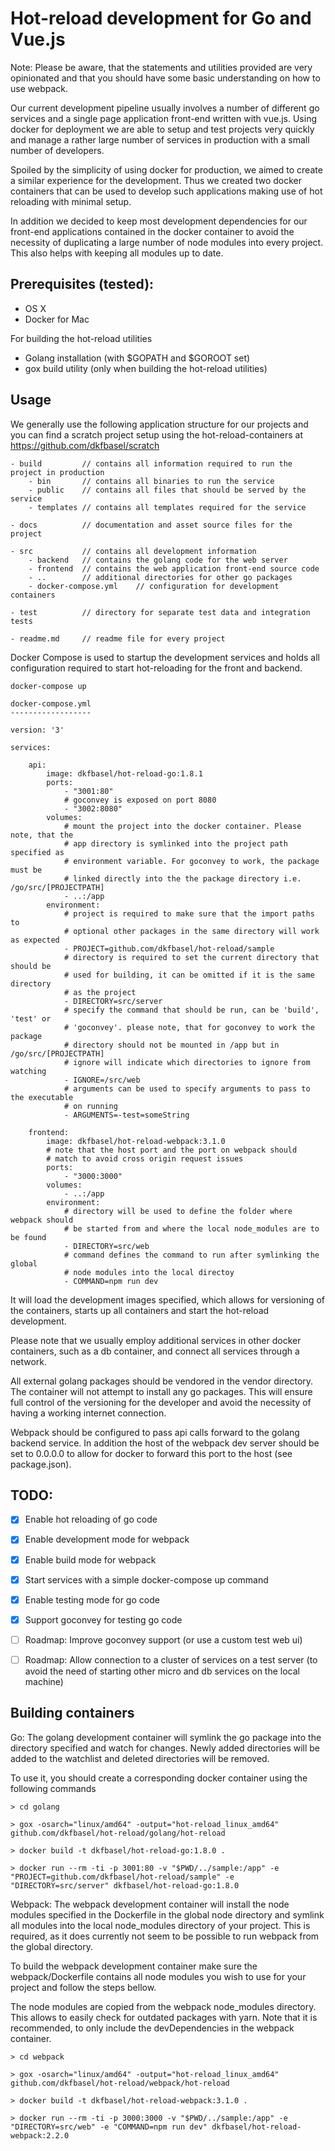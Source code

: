 Hot-reload development for Go and Vue.js
========================================

Note: Please be aware, that the statements and utilities provided are very
opinionated and that you should have some basic understanding on how to use webpack.

Our current development pipeline usually involves a number of different go services
and a single page application front-end written with vue.js. Using docker for
deployment we are able to setup and test projects very quickly and manage a rather large number of services in production with a small number of developers.

Spoiled by the simplicity of using docker for production, we aimed to create a
similar experience for the development. Thus we created two docker containers that can be used to develop such applications making use of hot reloading with minimal setup.

In addition we decided to keep most development dependencies for our front-end
applications contained in the docker container to avoid the necessity of duplicating
a large number of node modules into every project. This also helps with keeping
all modules up to date.


Prerequisites (tested):
-----------------------
- OS X
- Docker for Mac

For building the hot-reload utilities
- Golang installation (with $GOPATH and $GOROOT set)
- gox build utility (only when building the hot-reload utilities)


Usage
-----------------
We generally use the following application structure for our projects and you can
find a scratch project setup using the hot-reload-containers at
https://github.com/dkfbasel/scratch

```
- build         // contains all information required to run the project in production
    - bin       // contains all binaries to run the service
    - public    // contains all files that should be served by the service
    - templates // contains all templates required for the service

- docs          // documentation and asset source files for the project

- src           // contains all development information
    - backend   // contains the golang code for the web server
    - frontend  // contains the web application front-end source code
    - ..        // additional directories for other go packages
    - docker-compose.yml    // configuration for development containers

- test          // directory for separate test data and integration tests

- readme.md     // readme file for every project
```

Docker Compose is used to startup the development services and holds all
configuration required to start hot-reloading for the front and backend.

```
docker-compose up
```

```
docker-compose.yml
------------------

version: '3'

services:

    api:
        image: dkfbasel/hot-reload-go:1.8.1
        ports:
            - "3001:80"
            # goconvey is exposed on port 8080
            - "3002:8080"
        volumes:
            # mount the project into the docker container. Please note, that the
            # app directory is symlinked into the project path specified as
            # environment variable. For goconvey to work, the package must be
            # linked directly into the the package directory i.e. /go/src/[PROJECTPATH]
            - ..:/app
        environment:
            # project is required to make sure that the import paths to
            # optional other packages in the same directory will work as expected
            - PROJECT=github.com/dkfbasel/hot-reload/sample
            # directory is required to set the current directory that should be
            # used for building, it can be omitted if it is the same directory
            # as the project
            - DIRECTORY=src/server
            # specify the command that should be run, can be 'build', 'test' or
            # 'goconvey'. please note, that for goconvey to work the package
            # directory should not be mounted in /app but in /go/src/[PROJECTPATH]
            # ignore will indicate which directories to ignore from watching
            - IGNORE=/src/web
            # arguments can be used to specify arguments to pass to the executable
            # on running
            - ARGUMENTS=-test=someString

    frontend:
        image: dkfbasel/hot-reload-webpack:3.1.0
        # note that the host port and the port on webpack should
        # match to avoid cross origin request issues
        ports:
            - "3000:3000"
        volumes:
            - ..:/app
        environment:
            # directory will be used to define the folder where webpack should
            # be started from and where the local node_modules are to be found
            - DIRECTORY=src/web
            # command defines the command to run after symlinking the global
            # node modules into the local directoy
            - COMMAND=npm run dev

```

It will load the development images specified, which allows for versioning
of the containers, starts up all containers and start the hot-reload development.

Please note that we usually employ additional services in other docker containers,
such as a db container, and connect all services through a network.

All external golang packages should be vendored in the vendor directory. The
container will not attempt to install any go packages. This will ensure full
control of the versioning for the developer and avoid the necessity of having
a working internet connection.

Webpack should be configured to pass api calls forward to the golang backend
service. In addition the host of the webpack dev server should be set to 0.0.0.0
to allow for docker to forward this port to the host (see package.json).

TODO:
----
- [x] Enable hot reloading of go code
- [x] Enable development mode for webpack
- [x] Enable build mode for webpack
- [x] Start services with a simple docker-compose up command

- [x] Enable testing mode for go code
- [x] Support goconvey for testing go code

- [ ] Roadmap: Improve goconvey support (or use a custom test web ui)
- [ ] Roadmap: Allow connection to a cluster of services on a test server
(to avoid the need of starting other micro and db services on the local machine)


Building containers
-------------------

Go: The golang development container will symlink the go package into the directory
specified and watch for changes. Newly added directories will be added to the
watchlist and deleted directories will be removed.

To use it, you should create a corresponding docker container using the
following commands

```
> cd golang

> gox -osarch="linux/amd64" -output="hot-reload_linux_amd64" github.com/dkfbasel/hot-reload/golang/hot-reload

> docker build -t dkfbasel/hot-reload-go:1.8.0 .

> docker run --rm -ti -p 3001:80 -v "$PWD/../sample:/app" -e "PROJECT=github.com/dkfbasel/hot-reload/sample" -e "DIRECTORY=src/server" dkfbasel/hot-reload-go:1.8.0
```

Webpack: The webpack development container will install the node modules specified in
the Dockerfile in the global node directory and symlink all modules into the
local node_modules directory of your project. This is required, as it does
currently not seem to be possible to run webpack from the global directory.

To build the webpack development container make sure the webpack/Dockerfile contains
all node modules you wish to use for your project and follow the steps bellow.

The node modules are copied from the webpack node_modules directory. This allows
to easily check for outdated packages with yarn. Note that it is recommended,
to only include the devDependencies in the webpack container.

```
> cd webpack

> gox -osarch="linux/amd64" -output="hot-reload_linux_amd64" github.com/dkfbasel/hot-reload/webpack/hot-reload

> docker build -t dkfbasel/hot-reload-webpack:3.1.0 .

> docker run --rm -ti -p 3000:3000 -v "$PWD/../sample:/app" -e "DIRECTORY=src/web" -e "COMMAND=npm run dev" dkfbasel/hot-reload-webpack:2.2.0

```

